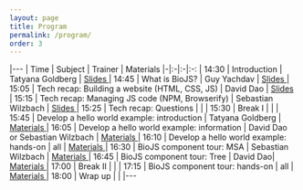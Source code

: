 ```yaml
---
layout: page
title: Program
permalink: /program/
order: 3
---
```


<style type="text/css">
.post-content table  {border-collapse:collapse;border-spacing:0;border-color:#ccc;border:none;margin:0px auto; width: 100%}
.post-content table td{font-family:Arial, sans-serif;font-size:14px;padding:11px 20px;border-style:solid;border-width:0px;overflow:hidden;word-break:normal;border-color:#ccc;color:#333;background-color:#fff;}
.post-content table th{font-family:Arial, sans-serif;font-size:14px;font-weight:normal;padding:11px 20px;border-style:solid;border-width:0px;overflow:hidden;word-break:normal;border-color:#ccc;color:#333;background-color:#f0f0f0;}
</style>

|---
| Time | Subject | Trainer | Materials 
|-|:-|:-|:-:
| 14:30 | Introduction | Tatyana Goldberg | <a biojs-date="2015-03-24 09:30" href="https://docs.google.com/presentation/d/1OavaT0UFiDTQYXlTDpBk-HaATdG-2SY3AP0miNNEJl8/edit"> Slides </a>
| 14:45 | What is BioJS? | Guy Yachdav | <a biojs-date="2015-03-24 09:45" href="https://docs.google.com/presentation/d/1Xa3COnA-lqDvXVkRwhTSlQVsioaFXhJHamnrRIRwy2c/edit"> Slides </a>
| 15:05 | Tech recap: Building a website (HTML, CSS, JS) | David Dao | <a biojs-date="2015-03-24 10:00" href="http://slides.biojs.net/ebi-tech-fundamentals-2/"> Slides </a>
| 15:15 | Tech recap: Managing JS code (NPM, Browserify) | Sebastian Wilzbach | <a biojs-date="2015-03-24 10:00" href="https://greenify.github.io/node-intro/#/"> Slides </a>
| 15:25 | Tech recap: Questions | | 
| 15:30 | Break I | | 
| 15:45 | Develop a hello world example: introduction | Tatyana Goldberg | <a biojs-date="2015-03-24 10:45" href="https://www.npmjs.com/package/looker-on "> Materials </a>
| 16:05 | Develop a hello world example: information | David Dao  or Sebastian Wilzbach | <a biojs-date="2015-03-24 10:45" href="{{site.baseurl}}/assignment1"> Materials </a>
| 16:10 | Develop a hello world example: hands-on | all | <a biojs-date="2015-03-24 11:00" href="{{site.baseurl}}/assignment1"> Materials </a>
| 16:30 | BioJS component tour: MSA | Sebastian Wilzbach | <a biojs-date="2015-03-24 11:15" href="https://github.com/greenify/msa"> Materials </a>
| 16:45 | BioJS component tour: Tree | David Dao| <a biojs-date="2015-03-24 11:30" href="http://biojs.io/d/exelixis"> Materials </a>
| 17:00 | Break II | | 
| 17:15 | BioJS component tour: hands-on | all | <a biojs-date="2015-03-24 12:00" href="{{site.baseurl}}/assignment2"> Materials </a>
| 18:00 | Wrap up | | 
|---


<script src="{{ baseurl }}/js/hider.js"></script>
